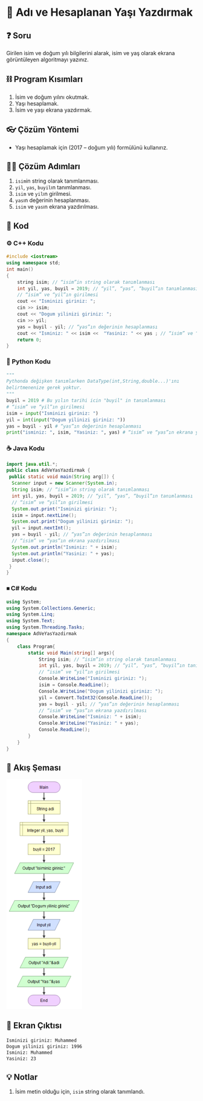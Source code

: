 # 🎰 Adı ve Hesaplanan Yaşı Yazdırmak

<!-- ----------------------------- Soru ----------------------------------- -->

## ❓ Soru
Girilen isim ve doğum yılı bilgilerini alarak, isim ve yaş olarak ekrana görüntüleyen algoritmayı yazınız.

<!-- ----------------------------- Program Kısımları ----------------------------------- -->

## ⛓ Program Kısımları
1. İsim ve doğum yılını okutmak.
2. Yaşı hesaplamak.
3. İsim ve yaşı ekrana yazdırmak.

<!-- ----------------------------- Çözüm Yöntemi ----------------------------------- -->

## 👓 Çözüm Yöntemi 
* Yaşı hesaplamak için (2017 – doğum yılı) formülünü kullanırız.

<!-- ----------------------------- Çözüm Adımları ----------------------------------- -->

## 👩‍🔧 Çözüm Adımları
1. `isim`in string olarak tanımlanması.
2. `yil`, `yas`, `buyil`ın tanımlanması.
3. `isim` ve `yil`ın girilmesi.
4. `yas`ın değerinin hesaplanması.
5. `isim` ve `yas`ın ekrana yazdırılması.

<!-- ----------------------------- Kodlar ----------------------------------- -->

## 🤖 Kod


[//]: ------------------------------------------------------------------------------
<!-- ----------------------------- C++ Kodu ----------------------------------- -->
[//]: ------------------------------------------------------------------------------

### ⚙ C++ Kodu

```cpp
#include <iostream>
using namespace std;
int main()
{
    string isim; // “isim”in string olarak tanımlanması
    int yil, yas, buyil = 2019; // “yil”, “yas”, “buyil”ın tanımlanması
    // “isim” ve “yil”ın girilmesi
    cout << "Isminizi giriniz: ";
    cin >> isim;
    cout << "Dogum yilinizi giriniz: ";
    cin >> yil;
    yas = buyil - yil; // “yas”ın değerinin hesaplanması
    cout << "Isminiz: " << isim <<  "Yasiniz: " << yas ; // “isim” ve “yas”ın ekrana yazdırılması 
    return 0;
}
```

[//]: ------------------------------------------------------------------------------
<!-- ----------------------------- Python Kodu ----------------------------------- -->
[//]: ------------------------------------------------------------------------------

### 🐍 Python Kodu

```py
"""
Pythonda değişken tanımlarken DataType(int,String,double...)'ını
belirtmenenize gerek yoktur.
"""
buyil = 2019 # Bu yılın tarihi icin "buyil" in tanımlanması
# “isim” ve “yil”ın girilmesi
isim = input("Isminizi giriniz: ")
yil = int(input("Dogum yilinizi giriniz: "))
yas = buyil - yil # “yas”ın değerinin hesaplanması
print("isminiz: ", isim, "Yasiniz: ", yas) # “isim” ve “yas”ın ekrana yazdırılması
```

[//]: ------------------------------------------------------------------------------
<!-- ----------------------------- Java Kodu ----------------------------------- -->
[//]: ------------------------------------------------------------------------------

### ☕ Java Kodu 

```java
import java.util.*;
public class AdVeYasYazdirmak {
 public static void main(String arg[]) {
  Scanner input = new Scanner(System.in);
  String isim; // “isim”in string olarak tanımlanması
  int yil, yas, buyil = 2019; // “yil”, “yas”, “buyil”ın tanımlanması
  // “isim” ve “yil”ın girilmesi
  System.out.print("Isminizi giriniz: ");
  isim = input.nextLine();
  System.out.print("Dogum yilinizi giriniz: ");
  yil = input.nextInt();
  yas = buyil - yil; // “yas”ın değerinin hesaplanması
  // “isim” ve “yas”ın ekrana yazdırılması
  System.out.println("Isminiz: " + isim); 
  System.out.println("Yasiniz: " + yas);
  input.close();
 }
}
```

[//]: ------------------------------------------------------------------------------
<!-- ----------------------------- C# Kodu ----------------------------------- -->
[//]: ------------------------------------------------------------------------------

### ⏹ C# Kodu

```cs
using System;
using System.Collections.Generic;
using System.Linq;
using System.Text;
using System.Threading.Tasks;
namespace AdVeYasYazdirmak
{
    class Program{
        static void Main(string[] args){
            String isim; // “isim”in string olarak tanımlanması
            int yil, yas, buyil = 2019; // “yil”, “yas”, “buyil”ın tanımlanması
            // “isim” ve “yil”ın girilmesi
            Console.WriteLine("Isminizi giriniz: ");
            isim = Console.ReadLine();
            Console.WriteLine("Dogum yilinizi giriniz: ");
            yil = Convert.ToInt32(Console.ReadLine());
            yas = buyil - yil; // “yas”ın değerinin hesaplanması
            // “isim” ve “yas”ın ekrana yazdırılması
            Console.WriteLine("Isminiz: " + isim);
            Console.WriteLine("Yasiniz: " + yas);
            Console.ReadLine();
        }
    }
}
```

<!-- ----------------------------- Akış Şeması ----------------------------------- -->

## 🧩 Akış Şeması

<img src="./AdVeYasYazdirmakSema.png" width="200"  />

<!-- ----------------------------- Ekran Çıktısı ----------------------------------- -->

## 🎉 Ekran Çıktısı

```
Isminizi giriniz: Muhammed
Dogum yilinizi giriniz: 1996
Isminiz: Muhammed
Yasiniz: 23
```

<!-- ----------------------------- Notlar ----------------------------------- -->

## 💡 Notlar 
1. İsim metin olduğu için, `isim` string olarak tanımlandı.

